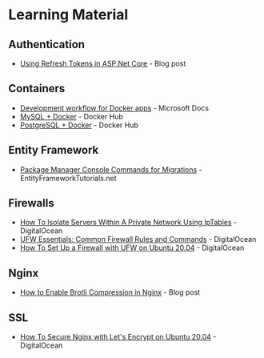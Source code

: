 # Learning Material

## Authentication
* [Using Refresh Tokens in ASP.Net Core](https://code-maze.com/using-refresh-tokens-in-asp-net-core-authentication/) - Blog post

## Containers
* [Development workflow for Docker apps](https://docs.microsoft.com/en-us/dotnet/architecture/microservices/docker-application-development-process/docker-app-development-workflow) - Microsoft Docs
* [MySQL + Docker](https://hub.docker.com/_/mysql) - Docker Hub
* [PostgreSQL + Docker](https://hub.docker.com/_/postgres/) - Docker Hub

## Entity Framework
* [Package Manager Console Commands for Migrations](https://www.entityframeworktutorial.net/efcore/pmc-commands-for-ef-core-migration.aspx) - EntityFrameworkTutorials.net

## Firewalls
* [How To Isolate Servers Within A Private Network Using IpTables](https://www.digitalocean.com/community/tutorials/how-to-isolate-servers-within-a-private-network-using-iptables) - DigitalOcean
* [UFW Essentials: Common Firewall Rules and Commands](https://www.digitalocean.com/community/tutorials/ufw-essentials-common-firewall-rules-and-commands) - DigitalOcean
* [How To Set Up a Firewall with UFW on Ubuntu 20.04](https://www.digitalocean.com/community/tutorials/how-to-set-up-a-firewall-with-ufw-on-ubuntu-20-04) - DigitalOcean

## Nginx
* [How to Enable Brotli Compression in Nginx](https://linuxhint.com/enable-brotli-compression-nginx/) - Blog post

## SSL
* [How To Secure Nginx with Let's Encrypt on Ubuntu 20.04](https://www.digitalocean.com/community/tutorials/how-to-secure-nginx-with-let-s-encrypt-on-ubuntu-20-04) - DigitalOcean
